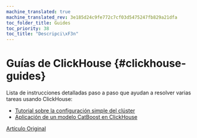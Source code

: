 ```yaml
---
machine_translated: true
machine_translated_rev: 3e185d24c9fe772c7cf03d5475247fb829a21dfa
toc_folder_title: Guides
toc_priority: 38
toc_title: "Descripci\xF3n"
---
```


# Guías de ClickHouse {#clickhouse-guides}

Lista de instrucciones detalladas paso a paso que ayudan a resolver varias tareas usando ClickHouse:

-   [Tutorial sobre la configuración simple del clúster](../getting_started/tutorial.md)
-   [Aplicación de un modelo CatBoost en ClickHouse](apply_catboost_model.md)

[Artículo Original](https://clickhouse.tech/docs/en/guides/) <!--hide-->
